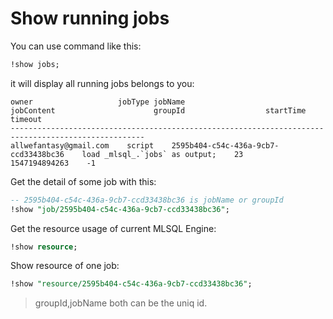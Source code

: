 # Show running jobs

You can use command like this:

```sql
!show jobs;
``` 

it will display all running jobs belongs to you:

```
owner                   jobType jobName                                 jobContent                      groupId                  startTime       timeout
----------------------------------------------------------------------------------------------------
allwefantasy@gmail.com    script    2595b404-c54c-436a-9cb7-ccd33438bc36    load _mlsql_.`jobs` as output;    23                         1547194894263    -1

```

Get the detail of some job with this:

```sql
-- 2595b404-c54c-436a-9cb7-ccd33438bc36 is jobName or groupId 
!show "job/2595b404-c54c-436a-9cb7-ccd33438bc36";
```

Get the resource usage of current MLSQL Engine: 

```sql
!show resource;
```

Show resource of one job:

```sql
!show "resource/2595b404-c54c-436a-9cb7-ccd33438bc36";
```

>  groupId,jobName both can be the uniq id.

